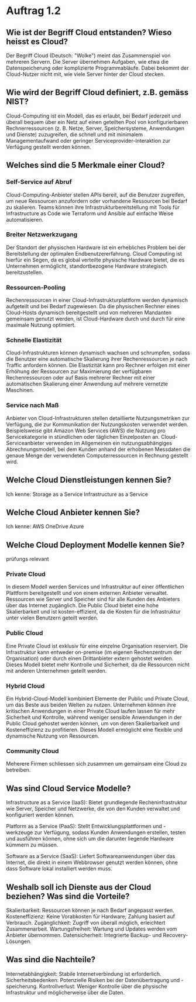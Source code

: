 # Auftrag 1.2

## Wie ist der Begriff Cloud entstanden? Wieso heisst es Cloud?
Der Begriff Cloud (Deutsch: "Wolke") meint das Zusammenspiel von mehreren Servern. Die Server übernehmen Aufgaben, wie etwa die Datenspeicherung oder komplizierte Programmabläufe. Dabei bekommt der Cloud-Nutzer nicht mit, wie viele Server hinter der Cloud stecken.

## Wie wird der Begriff Cloud definiert, z.B. gemäss NIST?
Cloud-Computing ist ein Modell, das es erlaubt, bei Bedarf jederzeit und überall bequem über ein Netz auf einen geteilten Pool von konfigurierbaren Rechnerressourcen (z. B. Netze, Server, Speichersysteme, Anwendungen und Dienste) zuzugreifen, die schnell und mit minimalem Managementaufwand oder geringer Serviceprovider-Interaktion zur Verfügung gestellt werden können.


## Welches sind die 5 Merkmale einer Cloud?
### Self-Service auf Abruf
Cloud-Computing-Anbieter stellen APIs bereit, auf die Benutzer zugreifen, um neue Ressourcen anzufordern oder vorhandene Ressourcen bei Bedarf zu skalieren. Teams können ihre Infrastrukturbereitstellung mit Tools für Infrastructure as Code wie Terraform und Ansible auf einfache Weise automatisieren.

### Breiter Netzwerkzugang
Der Standort der physischen Hardware ist ein erhebliches Problem bei der Bereitstellung der optimalen Endbenutzererfahrung. Cloud Computing ist hierfür ein Segen, da es global verteilte physische Hardware bietet, die es Unternehmen ermöglicht, standortbezogene Hardware strategisch bereitzustellen.

### Ressourcen-Pooling
Rechenressourcen in einer Cloud-Infrastrukturplattform werden dynamisch aufgeteilt und bei Bedarf zugewiesen. Da die physischen Rechner eines Cloud-Hosts dynamisch bereitgestellt und von mehreren Mandanten gemeinsam genutzt werden, ist Cloud-Hardware durch und durch für eine maximale Nutzung optimiert.

### Schnelle Elastizität
Cloud-Infrastrukturen können dynamisch wachsen und schrumpfen, sodass die Benutzer eine automatische Skalierung ihrer Rechenressourcen je nach Traffic anfordern können. Die Elastizität kann pro Rechner erfolgen mit einer Erhöhung der Ressourcen zur Maximierung der verfügbaren Rechenressourcen oder auf Basis mehrerer Rechner mit einer automatischen Skalierung einer Anwendung auf mehrere vernetzte Maschinen.

### Service nach Maß
Anbieter von Cloud-Infrastrukturen stellen detaillierte Nutzungsmetriken zur Verfügung, die zur Kommunikation der Nutzungskosten verwendet werden. Beispielsweise gibt Amazon Web Services (AWS) die Nutzung pro Servicekategorie in stündlichen oder täglichen Einzelposten an. Cloud-Serviceanbieter verwenden im Allgemeinen ein nutzungsabhängiges Abrechnungsmodell, bei dem Kunden anhand der erhobenen Messdaten die genaue Menge der verwendeten Computerressourcen in Rechnung gestellt wird.

## Welche Cloud Dienstleistungen kennen Sie?
Ich kenne:
Storage as a Service 
Infrastructure as a Service

## Welche Cloud Anbieter kennen Sie?
Ich kenne:
AWS 
OneDrive
Azure

## Welche Cloud Deployment Modelle kennen Sie?
prüfungs relevant
### Private Cloud
 In diesem Modell werden Services und Infrastruktur auf einer öffentlichen Plattform bereitgestellt und von einem externen Anbieter verwaltet. Ressourcen wie Server und Speicher sind für alle Kunden des Anbieters über das Internet zugänglich. Die Public Cloud bietet eine hohe Skalierbarkeit und ist kosten-effizient, da die Kosten für die Infrastruktur unter vielen Benutzern geteilt werden.

### Public Cloud

Eine Private Cloud ist exklusiv für eine einzelne Organisation reserviert. Die Infrastruktur kann entweder on-premise (im eigenen Rechenzentrum der Organisation) oder durch einen Drittanbieter extern gehostet werden. Dieses Modell bietet mehr Kontrolle und Sicherheit, da die Ressourcen nicht mit anderen Unternehmen geteilt werden.

### Hybrid Cloud
 Ein Hybrid-Cloud-Modell kombiniert Elemente der Public und Private Cloud, um das Beste aus beiden Welten zu nutzen. Unternehmen können ihre kritischen Anwendungen in einer Private Cloud laufen lassen für mehr Sicherheit und Kontrolle, während weniger sensible Anwendungen in der Public Cloud gehostet werden können, um von deren Skalierbarkeit und Kosteneffizienz zu profitieren. Dieses Modell ermöglicht eine flexible und dynamische Nutzung von Ressourcen.

### Community Cloud
Meherere Firmen schliessen sich zusammen um gemainsam eine Cloud zu betreiben.

## Was sind Cloud Service Modelle?

Infrastructure as a Service (IaaS): Bietet grundlegende Recheninfrastruktur wie Server, Speicher und Netzwerke, die von den Kunden verwaltet und konfiguriert werden können.

Platform as a Service (PaaS): Stellt Entwicklungsplattformen und -werkzeuge zur Verfügung, sodass Kunden Anwendungen erstellen, testen und ausführen können, ohne sich um die darunter liegende Hardware kümmern zu müssen.

Software as a Service (SaaS): Liefert Softwareanwendungen über das Internet, die direkt in einem Webbrowser genutzt werden können, ohne dass Software lokal installiert werden muss.

## Weshalb soll ich Dienste aus der Cloud beziehen? Was sind die Vorteile?
Skalierbarkeit: Ressourcen können je nach Bedarf angepasst werden.
Kosteneffizienz: Keine Vorabkosten für Hardware; Zahlung basiert auf Verbrauch.
Zugänglichkeit: Zugriff von überall möglich, erleichtert Zusammenarbeit.
Wartungsfreiheit: Wartung und Updates werden vom Anbieter übernommen.
Datensicherheit: Integrierte Backup- und Recovery-Lösungen.

## Was sind die Nachteile?
Internetabhängigkeit: Stabile Internetverbindung ist erforderlich.
Sicherheitsbedenken: Potenzielle Risiken bei der Datenübertragung und -speicherung.
Kontrollverlust: Weniger Kontrolle über die physische Infrastruktur und möglicherweise über die Daten.